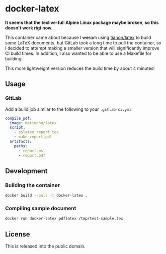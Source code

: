 # docker-latex

**It seems that the texlive-full Alpine Linux package maybe broken, so this
doesn't work rigt now.**

This container came about because I ~~was~~am using [tianon/latex][] to build some
LaTeX documents, but GitLab took a long time to pull the container, so I decided
to attempt making a smaller version that will significantly improve CI build
times. In addition, I also wanted to be able to use a Makefile for building.

This more lightweight version reduces the build time by about 4 minutes!


## Usage

### GitLab

Add a build job similar to the following to your `.gitlab-ci.yml`:
```yaml
compile_pdf:
  image: mattmahn/latex
  script:
    - pslatex report.tex
    - make report.pdf
  artifacts:
    paths:
      - report.ps
      - report.pdf
```


## Development

### Building the container

```sh
docker build --pull -t docker-latex .
```

### Compiling sample document

```sh
docker run docker-latex pdflatex /tmp/test-sample.tex
```


## License

This is released into the public domain.


[tianon/latex]: https://hub.docker.com/r/tianon/latex/

